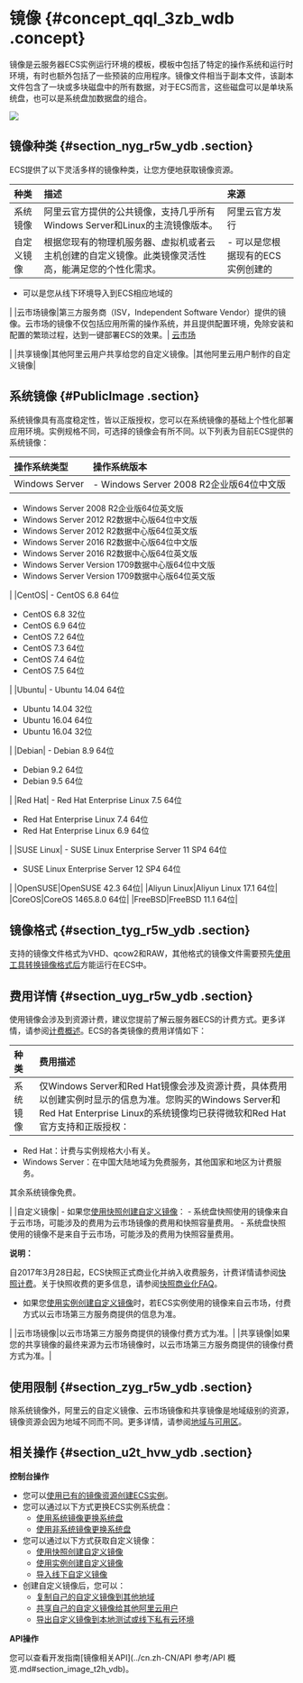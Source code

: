 # 镜像 {#concept_qql_3zb_wdb .concept}

镜像是云服务器ECS实例运行环境的模板，模板中包括了特定的操作系统和运行时环境，有时也额外包括了一些预装的应用程序。镜像文件相当于副本文件，该副本文件包含了一块或多块磁盘中的所有数据，对于ECS而言，这些磁盘可以是单块系统盘，也可以是系统盘加数据盘的组合。

![](http://static-aliyun-doc.oss-cn-hangzhou.aliyuncs.com/assets/img/9572/15366445135238_zh-CN.png)

## 镜像种类 {#section_nyg_r5w_ydb .section}

ECS提供了以下灵活多样的镜像种类，让您方便地获取镜像资源。

|种类|描述|来源|
|:-|:-|:-|
|系统镜像|阿里云官方提供的公共镜像，支持几乎所有Windows Server和Linux的主流镜像版本。|阿里云官方发行|
|自定义镜像|根据您现有的物理机服务器、虚拟机或者云主机创建的自定义镜像。此类镜像灵活性高，能满足您的个性化需求。| -   可以是您根据现有的ECS实例创建的
-   可以是您从线下环境导入到ECS相应地域的

 |
|云市场镜像|第三方服务商（ISV，Independent Software Vendor）提供的镜像。云市场的镜像不仅包括应用所需的操作系统，并且提供配置环境，免除安装和配置的繁琐过程，达到一键部署ECS的效果。| [云市场](https://market.aliyun.com/)

 |
|共享镜像|其他阿里云用户共享给您的自定义镜像。|其他阿里云用户制作的自定义镜像|

## 系统镜像 {#PublicImage .section}

系统镜像具有高度稳定性，皆以正版授权，您可以在系统镜像的基础上个性化部署应用环境。实例规格不同，可选择的镜像会有所不同。以下列表为目前ECS提供的系统镜像：

|操作系统类型|操作系统版本|
|:-----|:-----|
|Windows Server| -   Windows Server 2008 R2企业版64位中文版
-   Windows Server 2008 R2企业版64位英文版
-   Windows Server 2012 R2数据中心版64位中文版
-   Windows Server 2012 R2数据中心版64位英文版
-   Windows Server 2016 R2数据中心版64位中文版
-   Windows Server 2016 R2数据中心版64位英文版
-   Windows Server Version 1709数据中心版64位中文版
-   Windows Server Version 1709数据中心版64位英文版

 |
|CentOS| -   CentOS 6.8 64位
-   CentOS 6.8 32位
-   CentOS 6.9 64位
-   CentOS 7.2 64位
-   CentOS 7.3 64位
-   CentOS 7.4 64位
-   CentOS 7.5 64位

 |
|Ubuntu| -   Ubuntu 14.04 64位
-   Ubuntu 14.04 32位
-   Ubuntu 16.04 64位
-   Ubuntu 16.04 32位

 |
|Debian| -   Debian 8.9 64位
-   Debian 9.2 64位
-   Debian 9.5 64位

 |
|Red Hat| -   Red Hat Enterprise Linux 7.5 64位
-   Red Hat Enterprise Linux 7.4 64位
-   Red Hat Enterprise Linux 6.9 64位

 |
|SUSE Linux| -   SUSE Linux Enterprise Server 11 SP4 64位
-   SUSE Linux Enterprise Server 12 SP4 64位

 |
|OpenSUSE|OpenSUSE 42.3 64位|
|Aliyun Linux|Aliyun Linux 17.1 64位|
|CoreOS|CoreOS 1465.8.0 64位|
|FreeBSD|FreeBSD 11.1 64位|

## 镜像格式 {#section_tyg_r5w_ydb .section}

支持的镜像文件格式为VHD、qcow2和RAW，其他格式的镜像文件需要预先[使用工具转换镜像格式后](../cn.zh-CN/用户指南/镜像/导入镜像/转换镜像格式.md#)方能运行在ECS中。

## 费用详情 {#section_uyg_r5w_ydb .section}

使用镜像会涉及到资源计费，建议您提前了解云服务器ECS的计费方式。更多详情，请参阅[计费概述](../cn.zh-CN/产品定价/计费概述.md#)。ECS的各类镜像的费用详情如下：

|种类|费用描述|
|:-|:---|
|系统镜像| 仅Windows Server和Red Hat镜像会涉及资源计费，具体费用以创建实例时显示的信息为准。您购买的Windows Server和Red Hat Enterprise Linux的系统镜像均已获得微软和Red Hat官方支持和正版授权：

-   Red Hat：计费与实例规格大小有关。
-   Windows Server：在中国大陆地域为免费服务，其他国家和地区为计费服务。

 其余系统镜像免费。

 |
|自定义镜像| -   如果您[使用快照创建自定义镜像](../cn.zh-CN/用户指南/镜像/创建自定义镜像/使用快照创建自定义镜像.md#)：
    -   系统盘快照使用的镜像来自于云市场，可能涉及的费用为云市场镜像的费用和快照容量费用。
    -   系统盘快照使用的镜像不是来自于云市场，可能涉及的费用为快照容量费用。

**说明：** 

自2017年3月28日起，ECS快照正式商业化并纳入收费服务，计费详情请参阅[快照计费](../cn.zh-CN/产品定价/快照计费.md#)。关于快照收费的更多信息，请参阅[快照商业化FAQ](https://help.aliyun.com/document_detail/52045.html)。

-   如果您[使用实例创建自定义镜像](../cn.zh-CN/用户指南/镜像/创建自定义镜像/使用实例创建自定义镜像.md#)时，若ECS实例使用的镜像来自云市场，付费方式以云市场第三方服务商提供的信息为准。

 |
|云市场镜像|以云市场第三方服务商提供的镜像付费方式为准。|
|共享镜像|如果您的共享镜像的最终来源为云市场镜像时，以云市场第三方服务商提供的镜像付费方式为准。|

## 使用限制 {#section_zyg_r5w_ydb .section}

除系统镜像外，阿里云的自定义镜像、云市场镜像和共享镜像是地域级别的资源，镜像资源会因为地域不同而不同。更多详情，请参阅[地域与可用区](https://help.aliyun.com/document_detail/40654.html)。

## 相关操作 {#section_u2t_hvw_ydb .section}

**控制台操作**

-   您可以[使用已有的镜像资源创建ECS实例](../cn.zh-CN/用户指南/实例/创建实例/使用自定义镜像创建实例.md#)。
-   您可以通过以下方式更换ECS实例系统盘：
    -   [使用系统镜像更换系统盘](../cn.zh-CN/用户指南/云盘/更换系统盘（公共镜像）.md#)
    -   [使用非系统镜像更换系统盘](../cn.zh-CN/用户指南/云盘/更换系统盘（非公共镜像）.md#)
-   您可以通过以下方式获取自定义镜像：
    -   [使用快照创建自定义镜像](../cn.zh-CN/用户指南/镜像/创建自定义镜像/使用快照创建自定义镜像.md#)
    -   [使用实例创建自定义镜像](../cn.zh-CN/用户指南/镜像/创建自定义镜像/使用实例创建自定义镜像.md#)
    -   [导入线下自定义镜像](../cn.zh-CN/用户指南/镜像/导入镜像/导入镜像必读.md#)
-   创建自定义镜像后，您可以：
    -   [复制自己的自定义镜像到其他地域](../cn.zh-CN/用户指南/镜像/复制镜像.md#)
    -   [共享自己的自定义镜像给其他阿里云用户](../cn.zh-CN/用户指南/镜像/共享镜像.md#)
    -   [导出自定义镜像到本地测试或线下私有云环境](../cn.zh-CN/用户指南/镜像/导出镜像.md#)

**API操作**

您可以查看开发指南[镜像相关API](../cn.zh-CN/API 参考/API 概览.md#section_image_t2h_vdb)。

